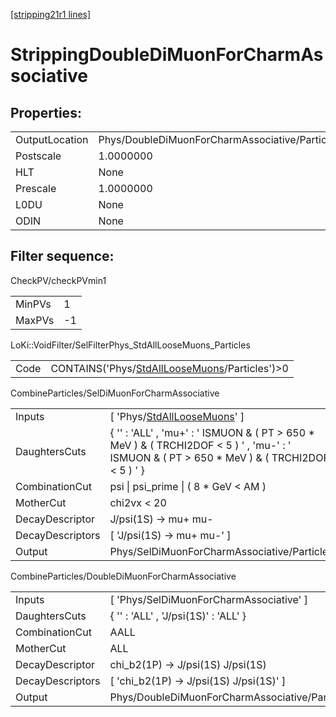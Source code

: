 [[stripping21r1 lines]](./stripping21r1-index)

# StrippingDoubleDiMuonForCharmAssociative

## Properties:

|                |                                                |
|----------------|------------------------------------------------|
| OutputLocation | Phys/DoubleDiMuonForCharmAssociative/Particles |
| Postscale      | 1.0000000                                      |
| HLT            | None                                           |
| Prescale       | 1.0000000                                      |
| L0DU           | None                                           |
| ODIN           | None                                           |

## Filter sequence:

CheckPV/checkPVmin1

|        |     |
|--------|-----|
| MinPVs | 1   |
| MaxPVs | -1  |

LoKi::VoidFilter/SelFilterPhys_StdAllLooseMuons_Particles

|      |                                                                                                    |
|------|----------------------------------------------------------------------------------------------------|
| Code | CONTAINS('Phys/[StdAllLooseMuons](./stripping21r1-commonparticles-stdallloosemuons)/Particles')\>0 |

CombineParticles/SelDiMuonForCharmAssociative

|                  |                                                                                                                                                  |
|------------------|--------------------------------------------------------------------------------------------------------------------------------------------------|
| Inputs           | [ 'Phys/[StdAllLooseMuons](./stripping21r1-commonparticles-stdallloosemuons)' ]                                                                |
| DaughtersCuts    | { '' : 'ALL' , 'mu+' : ' ISMUON & ( PT \> 650 \* MeV ) & ( TRCHI2DOF \< 5 ) ' , 'mu-' : ' ISMUON & ( PT \> 650 \* MeV ) & ( TRCHI2DOF \< 5 ) ' } |
| CombinationCut   | psi \| psi_prime \| ( 8 \* GeV \< AM )                                                                                                           |
| MotherCut        | chi2vx \< 20                                                                                                                                     |
| DecayDescriptor  | J/psi(1S) -\> mu+ mu-                                                                                                                            |
| DecayDescriptors | [ 'J/psi(1S) -\> mu+ mu-' ]                                                                                                                    |
| Output           | Phys/SelDiMuonForCharmAssociative/Particles                                                                                                      |

CombineParticles/DoubleDiMuonForCharmAssociative

|                  |                                                |
|------------------|------------------------------------------------|
| Inputs           | [ 'Phys/SelDiMuonForCharmAssociative' ]      |
| DaughtersCuts    | { '' : 'ALL' , 'J/psi(1S)' : 'ALL' }           |
| CombinationCut   | AALL                                           |
| MotherCut        | ALL                                            |
| DecayDescriptor  | chi_b2(1P) -\> J/psi(1S) J/psi(1S)             |
| DecayDescriptors | [ 'chi_b2(1P) -\> J/psi(1S) J/psi(1S)' ]     |
| Output           | Phys/DoubleDiMuonForCharmAssociative/Particles |
